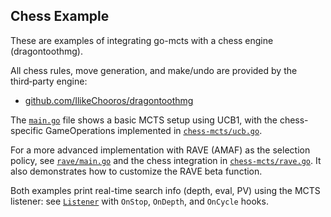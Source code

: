 ## Chess Example

These are examples of integrating go-mcts with a chess engine (dragontoothmg).

All chess rules, move generation, and make/undo are provided by the third‑party engine:
- [github.com/IlikeChooros/dragontoothmg](https://github.com/IlikeChooros/dragontoothmg)

The [`main.go`](./main.go) file shows a basic MCTS setup using UCB1, with the chess-specific
GameOperations implemented in [`chess-mcts/ucb.go`](./chess-mcts/ucb.go).

For a more advanced implementation with RAVE (AMAF) as the selection policy, see
[`rave/main.go`](./rave/main.go) and the chess integration in [`chess-mcts/rave.go`](./chess-mcts/rave.go).
It also demonstrates how to customize the RAVE beta function.

Both examples print real-time search info (depth, eval, PV) using the MCTS listener:
see [`Listener`](../../pkg/mcts/stats_listener.go) with `OnStop`, `OnDepth`, and `OnCycle` hooks.